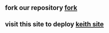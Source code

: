 ## fork our repository [fork](https://github.com/Keithkeizzah/ALPHA-MD/fork)
## visit this site to deploy [keith site](https://keith-site.vercel.app/alphamd)
